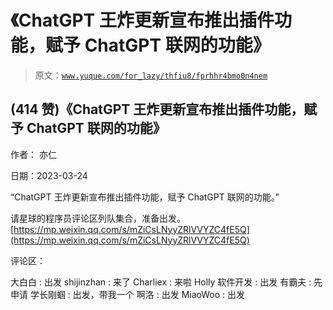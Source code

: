 # 《ChatGPT 王炸更新宣布推出插件功能，赋予 ChatGPT 联网的功能》

> 原文：[`www.yuque.com/for_lazy/thfiu8/fprhhr4bmo0n4nem`](https://www.yuque.com/for_lazy/thfiu8/fprhhr4bmo0n4nem)



## (414 赞)《ChatGPT 王炸更新宣布推出插件功能，赋予 ChatGPT 联网的功能》 

作者： 亦仁 

日期：2023-03-24 

“ChatGPT 王炸更新宣布推出插件功能，赋予 ChatGPT 联网的功能。” 

请星球的程序员评论区列队集合，准备出发。[https://mp.weixin.qq.com/s/mZiCsLNyyZRlVVYZC4fE5Q](https://mp.weixin.qq.com/s/mZiCsLNyyZRlVVYZC4fE5Q) 

评论区： 

大白白 : 出发 shijinzhan : 来了 Charliex : 来啦 Holly 软件开发 : 出发 有霸夫 : 先申请 学长刚蝈 : 出发，带我一个 啊洛 : 出发 MiaoWoo : 出发